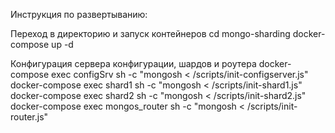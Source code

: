 Инструкция по развертыванию:

Переход в директорию и запуск контейнеров
  cd mongo-sharding
  docker-compose up -d

Конфигурация сервера конфигурации, шардов и роутера
  docker-compose exec configSrv sh -c "mongosh < /scripts/init-configserver.js"
  docker-compose exec shard1 sh -c "mongosh < /scripts/init-shard1.js"
  docker-compose exec shard2 sh -c "mongosh < /scripts/init-shard2.js"
  docker-compose exec mongos_router sh -c "mongosh < /scripts/init-router.js"